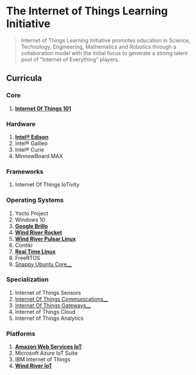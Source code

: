 The Internet of Things Learning Initiative
==

> Internet of Things Learning Initiative promotes education in Science, Technology, Engineering, Mathematics and Robotics through a collaboration model with the initial focus to generate a strong talent pool of “Internet of Everything” players.

## Curricula

### Core
1. [__Internet Of Things 101__](https://theiotlearninginitiative.gitbooks.io/internetofthings101/)

### Hardware
1. [__Intel® Edison__](https://theiotlearninginitiative.gitbooks.io/inteledison/)
2. Intel® Galileo
3. Intel® Curie
4. MinnowBoard MAX

### Frameworks
1. Internet Of Things IoTivity

### Operating Systems
1. Yocto Project
2. Windows 10
3. [__Google Brillo__](https://theiotlearninginitiative.gitbooks.io/googlebrillo/content/)
4. [__Wind River Rocket__](https://theiotlearninginitiative.gitbooks.io/iotwindriverrocket/content/)
5. [__Wind River Pulsar Linux__](https://theiotlearninginitiative.gitbooks.io/iotwindriverpulsarlinux/content/)
6. Contiki
7. [__Real Time Linux__](https://theiotlearninginitiative.gitbooks.io/internetofthingsrt/content/)
7. FreeRTOS
8. [Snappy Ubuntu Core__](https://theiotlearninginitiative.gitbooks.io/iotsnappyubuntucore/content/)

### Specialization
1. Internet of Things Sensors
2. [Internet Of Things Communications__](https://theiotlearninginitiative.gitbooks.io/internetofthingscommunications/content/)
3. [Internet Of Things Gateways__](https://theiotlearninginitiative.gitbooks.io/internetofthingsgateways/content/)
4. Internet of Things Cloud
5. Internet of Things Analytics

### Platforms
1. [__Amazon Web Services IoT__](https://theiotlearninginitiative.gitbooks.io/amazonwebservicesiot/content/)
3. Microsoft Azure IoT Suite
4. IBM Internet of Things
5. [__Wind River IoT__](https://theiotlearninginitiative.gitbooks.io/windriveriot/content/)